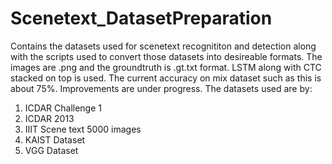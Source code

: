 # Scenetext_DatasetPreparation
Contains the datasets used for scenetext recognititon and detection along with the scripts used to convert those datasets into desireable formats. 
The images are .png and the groundtruth is .gt.txt format. LSTM along with CTC stacked on top is used. The current accuracy on mix dataset such as this is about 75%.
Improvements are under progress.
The datasets used are by: 

1. ICDAR Challenge 1
2. ICDAR 2013
3. IIIT Scene text 5000 images
4. KAIST Dataset
5. VGG Dataset
